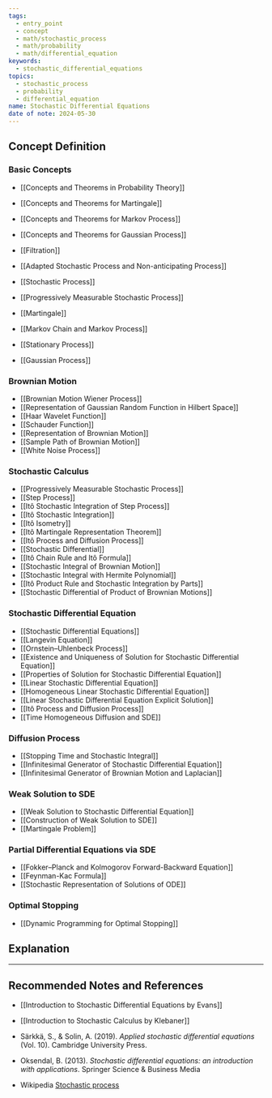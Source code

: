 ```yaml
---
tags:
  - entry_point
  - concept
  - math/stochastic_process
  - math/probability
  - math/differential_equation
keywords:
  - stochastic_differential_equations
topics:
  - stochastic_process
  - probability
  - differential_equation
name: Stochastic Differential Equations
date of note: 2024-05-30
---
```


## Concept Definition

### Basic Concepts

- [[Concepts and Theorems in Probability Theory]]
- [[Concepts and Theorems for Martingale]]
- [[Concepts and Theorems for Markov Process]]
- [[Concepts and Theorems for Gaussian Process]]

- [[Filtration]]
- [[Adapted Stochastic Process and Non-anticipating Process]]
- [[Stochastic Process]]
- [[Progressively Measurable Stochastic Process]]

- [[Martingale]]
- [[Markov Chain and Markov Process]]
- [[Stationary Process]]
- [[Gaussian Process]]


### Brownian Motion

- [[Brownian Motion Wiener Process]]
- [[Representation of Gaussian Random Function in Hilbert Space]]
- [[Haar Wavelet Function]]
- [[Schauder Function]]
- [[Representation of Brownian Motion]]
- [[Sample Path of Brownian Motion]]
- [[White Noise Process]]


### Stochastic Calculus

- [[Progressively Measurable Stochastic Process]]
- [[Step Process]]
- [[Itô Stochastic Integration of Step Process]]
- [[Itô Stochastic Integration]]
- [[Itô Isometry]]
- [[Itô Martingale Representation Theorem]]
- [[Itô Process and Diffusion Process]]
- [[Stochastic Differential]]
- [[Itô Chain Rule and Itô Formula]]
- [[Stochastic Integral of Brownian Motion]]
- [[Stochastic Integral with Hermite Polynomial]]
- [[Itô Product Rule and Stochastic Integration by Parts]]
- [[Stochastic Differential of Product of Brownian Motions]]


### Stochastic Differential Equation

- [[Stochastic Differential Equations]]
- [[Langevin Equation]]
- [[Ornstein–Uhlenbeck Process]]
- [[Existence and Uniqueness of Solution for Stochastic Differential Equation]]
- [[Properties of Solution for Stochastic Differential Equation]]
- [[Linear Stochastic Differential Equation]]
- [[Homogeneous Linear Stochastic Differential Equation]]
- [[Linear Stochastic Differential Equation Explicit Solution]]
- [[Itô Process and Diffusion Process]]
- [[Time Homogeneous Diffusion and SDE]]


### Diffusion Process

- [[Stopping Time and Stochastic Integral]]
- [[Infinitesimal Generator of Stochastic Differential Equation]]
- [[Infinitesimal Generator of Brownian Motion and Laplacian]]

### Weak Solution to SDE

- [[Weak Solution to Stochastic Differential Equation]]
- [[Construction of Weak Solution to SDE]]
- [[Martingale Problem]]


### Partial Differential Equations via SDE

- [[Fokker–Planck and Kolmogorov Forward-Backward Equation]]
- [[Feynman-Kac Formula]]
- [[Stochastic Representation of Solutions of ODE]]

### Optimal Stopping

- [[Dynamic Programming for Optimal Stopping]]




## Explanation





-----------
##  Recommended Notes and References


- [[Introduction to Stochastic Differential Equations by Evans]]
- [[Introduction to Stochastic Calculus by Klebaner]]
- Särkkä, S., & Solin, A. (2019). _Applied stochastic differential equations_ (Vol. 10). Cambridge University Press.
- Oksendal, B. (2013). _Stochastic differential equations: an introduction with applications_. Springer Science & Business Media





- Wikipedia [Stochastic process](https://en.wikipedia.org/wiki/Stochastic_process)